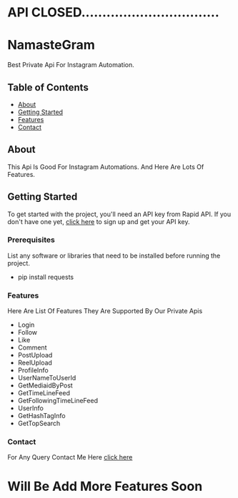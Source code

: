 
# API CLOSED.................................
# NamasteGram

Best Private Api For Instagram Automation.

## Table of Contents

- [About](#about)
- [Getting Started](#getting-started)
- [Features](#features)
- [Contact](#contact)

## About

This Api Is Good For Instagram Automations. And Here Are Lots Of Features.

## Getting Started

To get started with the project, you'll need an API key from Rapid API. If you don't have one yet, [click here](https://rapidapi.com/NamasteProgrammer/api/namastegram/) to sign up and get your API key.

### Prerequisites

List any software or libraries that need to be installed before running the project.

- pip install requests

### Features

Here Are List Of Features They Are Supported By Our Private Apis

- Login
- Follow
- Like
- Comment
- PostUpload
- ReelUpload
- ProfileInfo
- UserNameToUserId
- GetMediaidByPost
- GetTimeLineFeed
- GetFollowingTimeLineFeed
- UserInfo
- GetHashTagInfo
- GetTopSearch

### Contact
For Any Query Contact Me Here [click here](https://t.me/namastehacker)
# Will Be Add More Features Soon
